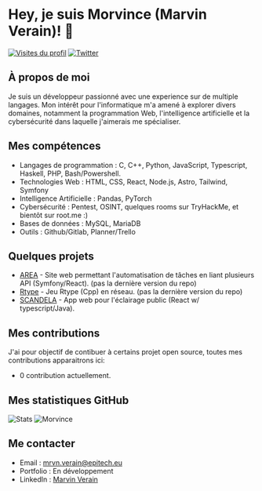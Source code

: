 # Hey, je suis Morvince (Marvin Verain)! 👋

[![Visites du profil](https://komarev.com/ghpvc/?username=Morvince&color=blue&style=flat-square)](https://github.com/Morvince)
[![Twitter](https://img.shields.io/twitter/follow/Morvincee?style=social)]([https://twitter.com/Morvincee](https://twitter.com/Morvincee))

## À propos de moi

Je suis un développeur passionné avec une experience sur de multiple langages. Mon intérêt pour l'informatique m'a amené à explorer divers domaines, notamment la programmation Web, l'intelligence artificielle et la cybersécurité dans laquelle j'aimerais me spécialiser.

## Mes compétences

- Langages de programmation : C, C++, Python, JavaScript, Typescript, Haskell, PHP, Bash/Powershell.
- Technologies Web : HTML, CSS, React, Node.js, Astro, Tailwind, Symfony
- Intelligence Artificielle : Pandas, PyTorch
- Cybersécurité : Pentest, OSINT, quelques rooms sur TryHackMe, et bientôt sur root.me :)
- Bases de données : MySQL, MariaDB
- Outils : Github/Gitlab, Planner/Trello

## Quelques projets

- [AREA](https://github.com/Morvince/AREA) - Site web permettant l'automatisation de tâches en liant plusieurs API (Symfony/React). (pas la dernière version du repo)
- [Rtype](https://github.com/Morvince/R-type-MORVINCE) - Jeu Rtype (Cpp) en réseau. (pas la dernière version du repo)
- [SCANDELA](https://github.com/Team-Scandela/Scandela) - App web pour l'éclairage public (React w/ typescript/Java).

## Mes contributions

J'ai pour objectif de contibuer à certains projet open source, toutes mes contributions apparaitrons ici:

- 0 contribution actuellement.

## Mes statistiques GitHub

![Stats](https://github-readme-stats.vercel.app/api?username=Morvince&show_icons=true&theme=radical) ![Morvince](https://github-readme-stats.vercel.app/api/top-langs/?username=Morvince&theme=blue-green)

## Me contacter

- Email : mrvn.verain@epitech.eu
- Portfolio : En développement
- LinkedIn : [Marvin Verain](https://www.linkedin.com/in/marvin-verain-351615216/)
